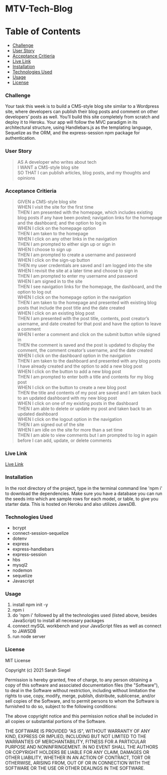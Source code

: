 # MTV-Tech-Blog

# Table of Contents
* [Challenge](#challenge)
* [User Story](#user-story)
* [Acceptance Critieria](#acceptance-criteria)
* [Live Link](#live-link)
* [Installation](#installation)
* [Technologies Used](#technologies-used)
* [Usage](#usage)
* [License](#license)

### Challenge
Your task this week is to build a CMS-style blog site similar to a Wordpress site, where developers can publish their blog posts and comment on other developers’ posts as well. You’ll build this site completely from scratch and deploy it to Heroku. Your app will follow the MVC paradigm in its architectural structure, using Handlebars.js as the templating language, Sequelize as the ORM, and the express-session npm package for authentication.

### User Story
> AS A developer who writes about tech\
> I WANT a CMS-style blog site\
> SO THAT I can publish articles, blog posts, and my thoughts and opinions

### Acceptance Critieria
> GIVEN a CMS-style blog site\
> WHEN I visit the site for the first time\
> THEN I am presented with the homepage, which includes existing blog posts if any have been posted; navigation links for the homepage and the dashboard; and the option to log in\
> WHEN I click on the homepage option\
> THEN I am taken to the homepage\
> WHEN I click on any other links in the navigation\
> THEN I am prompted to either sign up or sign in\
> WHEN I choose to sign up\
> THEN I am prompted to create a username and password\
> WHEN I click on the sign-up button\
> THEN my user credentials are saved and I am logged into the site\
> WHEN I revisit the site at a later time and choose to sign in\
> THEN I am prompted to enter my username and password\
> WHEN I am signed in to the site\
> THEN I see navigation links for the homepage, the dashboard, and the option to log out\
> WHEN I click on the homepage option in the navigation\
> THEN I am taken to the homepage and presented with existing blog posts that include the post title and the date created\
> WHEN I click on an existing blog post\
> THEN I am presented with the post title, contents, post creator’s username, and date created for that post and have the option to leave a comment\
> WHEN I enter a comment and click on the submit button while signed in\
> THEN the comment is saved and the post is updated to display the comment, the comment creator’s username, and the date created\
> WHEN I click on the dashboard option in the navigation\
> THEN I am taken to the dashboard and presented with any blog posts I have already created and the option to add a new blog post\
> WHEN I click on the button to add a new blog post\
> THEN I am prompted to enter both a title and contents for my blog post\
> WHEN I click on the button to create a new blog post\
> THEN the title and contents of my post are saved and I am taken back to an updated dashboard with my new blog post\
> WHEN I click on one of my existing posts in the dashboard\
> THEN I am able to delete or update my post and taken back to an updated dashboard\
> WHEN I click on the logout option in the navigation\
> THEN I am signed out of the site\
> WHEN I am idle on the site for more than a set time\
> THEN I am able to view comments but I am prompted to log in again before I can add, update, or delete comments

### Live Link
[Live Link](https://sarah-mvc-tech-blog.herokuapp.com/)

### Installation
In the root directory of the project, type in the terminal command line 'npm i' to download the dependencies. Make sure you have a database you can run the seeds into which are sample rows for each model, or table, to give you starter data. This is hosted on Heroku and also utilizes JawsDB. 

### Technologies Used
* bcrypt
* connect-session-sequelize
* dotenv
* express
* express-handlebars
* express-session
* hbs
* mysql2
* nodemon
* sequelize
* Javascript

### Usage
1. install npm init -y
2. npm i
3. do 'npm i' followed by all the technologies used (listed above, besides JavaScript) to install all necessary packages
4. connect mySQL workbench and your JavaScript files as well as connect to JAWSDB
5. run node server


### License 
MIT License

Copyright (c) 2021 Sarah Siegel

Permission is hereby granted, free of charge, to any person obtaining a copy of this software and associated documentation files (the "Software"), to deal in the Software without restriction, including without limitation the rights to use, copy, modify, merge, publish, distribute, sublicense, and/or sell copies of the Software, and to permit persons to whom the Software is furnished to do so, subject to the following conditions:

The above copyright notice and this permission notice shall be included in all copies or substantial portions of the Software.

THE SOFTWARE IS PROVIDED "AS IS", WITHOUT WARRANTY OF ANY KIND, EXPRESS OR IMPLIED, INCLUDING BUT NOT LIMITED TO THE WARRANTIES OF MERCHANTABILITY, FITNESS FOR A PARTICULAR PURPOSE AND NONINFRINGEMENT. IN NO EVENT SHALL THE AUTHORS OR COPYRIGHT HOLDERS BE LIABLE FOR ANY CLAIM, DAMAGES OR OTHER LIABILITY, WHETHER IN AN ACTION OF CONTRACT, TORT OR OTHERWISE, ARISING FROM, OUT OF OR IN CONNECTION WITH THE SOFTWARE OR THE USE OR OTHER DEALINGS IN THE SOFTWARE.
